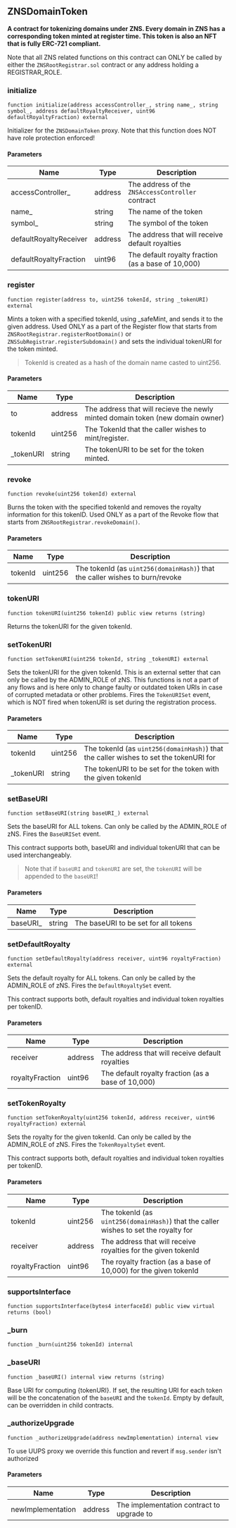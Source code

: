 ## ZNSDomainToken


**A contract for tokenizing domains under ZNS. Every domain in ZNS has a corresponding token
minted at register time. This token is also an NFT that is fully ERC-721 compliant.**



Note that all ZNS related functions on this contract can ONLY be called by either
the `ZNSRootRegistrar.sol` contract or any address holding a REGISTRAR_ROLE.



### initialize

```solidity
function initialize(address accessController_, string name_, string symbol_, address defaultRoyaltyReceiver, uint96 defaultRoyaltyFraction) external
```


Initializer for the `ZNSDomainToken` proxy.
Note that this function does NOT have role protection enforced!


#### Parameters

| Name | Type | Description |
| ---- | ---- | ----------- |
| accessController_ | address | The address of the `ZNSAccessController` contract |
| name_ | string | The name of the token |
| symbol_ | string | The symbol of the token |
| defaultRoyaltyReceiver | address | The address that will receive default royalties |
| defaultRoyaltyFraction | uint96 | The default royalty fraction (as a base of 10,000) |


### register

```solidity
function register(address to, uint256 tokenId, string _tokenURI) external
```


Mints a token with a specified tokenId, using _safeMint, and sends it to the given address.
Used ONLY as a part of the Register flow that starts from `ZNSRootRegistrar.registerRootDomain()`
or `ZNSSubRegistrar.registerSubdomain()` and sets the individual tokenURI for the token minted.
> TokenId is created as a hash of the domain name casted to uint256.


#### Parameters

| Name | Type | Description |
| ---- | ---- | ----------- |
| to | address | The address that will recieve the newly minted domain token (new domain owner) |
| tokenId | uint256 | The TokenId that the caller wishes to mint/register. |
| _tokenURI | string | The tokenURI to be set for the token minted. |


### revoke

```solidity
function revoke(uint256 tokenId) external
```


Burns the token with the specified tokenId and removes the royalty information for this tokenID.
Used ONLY as a part of the Revoke flow that starts from `ZNSRootRegistrar.revokeDomain()`.


#### Parameters

| Name | Type | Description |
| ---- | ---- | ----------- |
| tokenId | uint256 | The tokenId (as `uint256(domainHash)`) that the caller wishes to burn/revoke |


### tokenURI

```solidity
function tokenURI(uint256 tokenId) public view returns (string)
```


Returns the tokenURI for the given tokenId.




### setTokenURI

```solidity
function setTokenURI(uint256 tokenId, string _tokenURI) external
```


Sets the tokenURI for the given tokenId. This is an external setter that can only
be called by the ADMIN_ROLE of zNS. This functions is not a part of any flows and is here
only to change faulty or outdated token URIs in case of corrupted metadata or other problems.
Fires the `TokenURISet` event, which is NOT fired when tokenURI is set during the registration process.


#### Parameters

| Name | Type | Description |
| ---- | ---- | ----------- |
| tokenId | uint256 | The tokenId (as `uint256(domainHash)`) that the caller wishes to set the tokenURI for |
| _tokenURI | string | The tokenURI to be set for the token with the given tokenId |


### setBaseURI

```solidity
function setBaseURI(string baseURI_) external
```


Sets the baseURI for ALL tokens. Can only be called by the ADMIN_ROLE of zNS.
Fires the `BaseURISet` event.

This contract supports both, baseURI and individual tokenURI that can be used
interchangeably.
> Note that if `baseURI` and `tokenURI` are set, the `tokenURI` will be appended to the `baseURI`!

#### Parameters

| Name | Type | Description |
| ---- | ---- | ----------- |
| baseURI_ | string | The baseURI to be set for all tokens |


### setDefaultRoyalty

```solidity
function setDefaultRoyalty(address receiver, uint96 royaltyFraction) external
```


Sets the default royalty for ALL tokens. Can only be called by the ADMIN_ROLE of zNS.
Fires the `DefaultRoyaltySet` event.

This contract supports both, default royalties and individual token royalties per tokenID.

#### Parameters

| Name | Type | Description |
| ---- | ---- | ----------- |
| receiver | address | The address that will receive default royalties |
| royaltyFraction | uint96 | The default royalty fraction (as a base of 10,000) |


### setTokenRoyalty

```solidity
function setTokenRoyalty(uint256 tokenId, address receiver, uint96 royaltyFraction) external
```


Sets the royalty for the given tokenId. Can only be called by the ADMIN_ROLE of zNS.
Fires the `TokenRoyaltySet` event.

This contract supports both, default royalties and individual token royalties per tokenID.

#### Parameters

| Name | Type | Description |
| ---- | ---- | ----------- |
| tokenId | uint256 | The tokenId (as `uint256(domainHash)`) that the caller wishes to set the royalty for |
| receiver | address | The address that will receive royalties for the given tokenId |
| royaltyFraction | uint96 | The royalty fraction (as a base of 10,000) for the given tokenId |


### supportsInterface

```solidity
function supportsInterface(bytes4 interfaceId) public view virtual returns (bool)
```







### _burn

```solidity
function _burn(uint256 tokenId) internal
```







### _baseURI

```solidity
function _baseURI() internal view returns (string)
```




Base URI for computing {tokenURI}. If set, the resulting URI for each
token will be the concatenation of the `baseURI` and the `tokenId`. Empty
by default, can be overridden in child contracts.



### _authorizeUpgrade

```solidity
function _authorizeUpgrade(address newImplementation) internal view
```


To use UUPS proxy we override this function and revert if `msg.sender` isn't authorized


#### Parameters

| Name | Type | Description |
| ---- | ---- | ----------- |
| newImplementation | address | The implementation contract to upgrade to |



